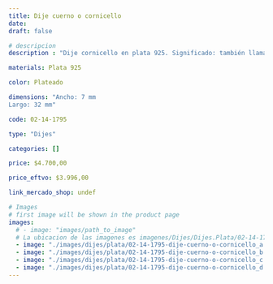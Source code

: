 ```yaml
---
title: Dije cuerno o cornicello
date: 
draft: false

# descripcion
description : "Dije cornicello en plata 925. Significado: también llamado corno portafortuna, 'cornetto portafortuna' (cuerno / cuernito portador de fortuna), es un amuleto usado para proteger contra el mal de ojo."

materials: Plata 925

color: Plateado

dimensions: "Ancho: 7 mm 
Largo: 32 mm"

code: 02-14-1795

type: "Dijes"

categories: []

price: $4.700,00

price_eftvo: $3.996,00

link_mercado_shop: undef

# Images
# first image will be shown in the product page
images:
  # - image: "images/path_to_image"
  # La ubicacion de las imagenes es imagenes/Dijes/Dijes.Plata/02-14-1795-dije-cuerno-o-cornicello
  - image: "./images/dijes/plata/02-14-1795-dije-cuerno-o-cornicello_a.jpg"
  - image: "./images/dijes/plata/02-14-1795-dije-cuerno-o-cornicello_b.jpg"
  - image: "./images/dijes/plata/02-14-1795-dije-cuerno-o-cornicello_c.jpg"
  - image: "./images/dijes/plata/02-14-1795-dije-cuerno-o-cornicello_d.jpg"
---
```


